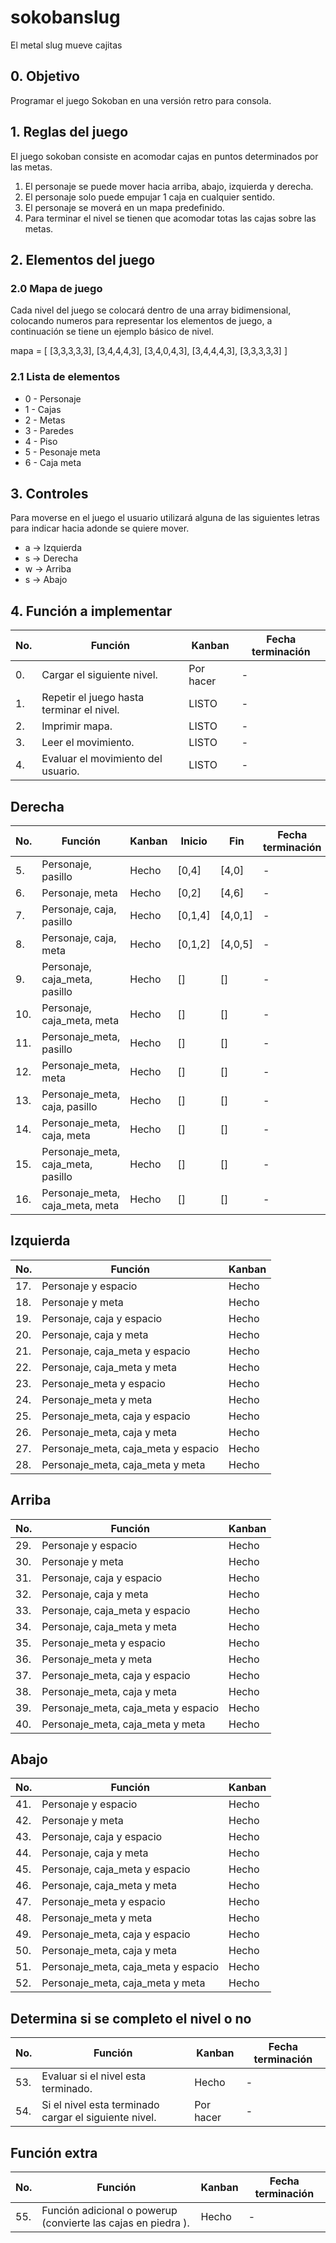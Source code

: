 # sokobanslug
El metal slug mueve cajitas

## 0. Objetivo

Programar el juego Sokoban en una versión retro para consola.

## 1. Reglas del juego

El juego sokoban consiste en acomodar cajas en puntos determinados por las metas.

1. El personaje se puede mover hacia arriba, abajo, izquierda y derecha.
2. El personaje solo puede empujar 1 caja en cualquier sentido.
3. El personaje se moverá en un mapa predefinido.
4. Para terminar el nivel se tienen que acomodar totas las cajas sobre las metas.

## 2. Elementos del juego

### 2.0 Mapa de juego

Cada nivel del juego se colocará dentro de una array bidimensional, colocando numeros para representar los elementos de juego, a continuación se tiene un ejemplo básico de nivel.

mapa = [
            [3,3,3,3,3],
            [3,4,4,4,3],
            [3,4,0,4,3],
            [3,4,4,4,3],
            [3,3,3,3,3]
        ]

### 2.1 Lista de elementos

- 0 - Personaje
- 1 - Cajas
- 2 - Metas
- 3 - Paredes
- 4 - Piso
- 5 - Pesonaje meta
- 6 - Caja meta

## 3. Controles

Para moverse en el juego el usuario utilizará alguna de las siguientes letras para indicar hacia adonde se quiere mover.

- a -> Izquierda
- s -> Derecha
- w -> Arriba
- s -> Abajo

## 4. Función a implementar

| No. |Función | Kanban | Fecha terminación |
| --- | --- | --- | --- |
| 0. | Cargar el siguiente nivel. | Por hacer | - | | - |
| 1. | Repetir el juego hasta terminar el nivel. | LISTO | - | | - |
| 2. | Imprimir mapa.| LISTO | - |
| 3. | Leer el movimiento. | LISTO | - |
| 4. | Evaluar el movimiento del usuario. | LISTO | - |

## Derecha

| No. | Función | Kanban | Inicio | Fin | Fecha terminación |
| --- | --- | --- | --- | --- | --- |
| 5. | Personaje, pasillo  | Hecho | [0,4] | [4,0] | - |
| 6. | Personaje, meta  |  Hecho | [0,2] | [4,6] |- |
| 7. | Personaje, caja, pasillo | Hecho | [0,1,4] | [4,0,1] | - |
| 8. | Personaje, caja,  meta |Hecho | [0,1,2] | [4,0,5] | - |
| 9. | Personaje, caja_meta, pasillo | Hecho | [] | [] | - |
| 10. |Personaje, caja_meta, meta | Hecho | [] | [] | - |
| 11. | Personaje_meta, pasillo | Hecho | [] | [] | - |
| 12. | Personaje_meta, meta | Hecho | [] | [] | - |
| 13. | Personaje_meta, caja, pasillo | Hecho | [] | [] | - |
| 14. | Personaje_meta, caja, meta | Hecho | [] | [] | - |
| 15. | Personaje_meta, caja_meta, pasillo | Hecho | [] | [] | - |
| 16. | Personaje_meta, caja_meta, meta | Hecho | [] | [] | - |

## Izquierda

| No. | Función | Kanban | 
| --- | --- | --- | 
| 17. | Personaje y espacio | Hecho | 
| 18. | Personaje y meta | Hecho | 
| 19. | Personaje, caja y espacio | Hecho | 
| 20. | Personaje, caja y meta | Hecho | 
| 21. | Personaje, caja_meta y espacio | Hecho | 
| 22. | Personaje, caja_meta y meta | Hecho | 
| 23. | Personaje_meta y espacio | Hecho | 
| 24. | Personaje_meta y meta | Hecho | 
| 25. | Personaje_meta, caja y espacio | Hecho | 
| 26. | Personaje_meta, caja y meta | Hecho | 
| 27. | Personaje_meta, caja_meta y espacio | Hecho | 
| 28. | Personaje_meta, caja_meta y meta | Hecho | 

## Arriba

| No. | Función | Kanban | 
| --- | --- | --- | 
| 29. | Personaje y espacio | Hecho | 
| 30. | Personaje y meta | Hecho | 
| 31. | Personaje, caja y espacio | Hecho | 
| 32. | Personaje, caja y meta | Hecho | 
| 33. | Personaje, caja_meta y espacio | Hecho | 
| 34. | Personaje, caja_meta y meta | Hecho | 
| 35. | Personaje_meta y espacio | Hecho | 
| 36. | Personaje_meta y meta | Hecho | 
| 37. | Personaje_meta, caja y espacio | Hecho | 
| 38. | Personaje_meta, caja y meta | Hecho | 
| 39. | Personaje_meta, caja_meta y espacio | Hecho | 
| 40. | Personaje_meta, caja_meta y meta | Hecho | 

## Abajo

| No. | Función | Kanban | 
| --- | --- | --- | 
| 41. | Personaje y espacio | Hecho | 
| 42. | Personaje y meta | Hecho | 
| 43. | Personaje, caja y espacio | Hecho | 
| 44. | Personaje, caja y meta | Hecho | 
| 45. | Personaje, caja_meta y espacio | Hecho | 
| 46. | Personaje, caja_meta y meta | Hecho | 
| 47. | Personaje_meta y espacio | Hecho | 
| 48. | Personaje_meta y meta | Hecho | 
| 49. | Personaje_meta, caja y espacio | Hecho | 
| 50. | Personaje_meta, caja y meta | Hecho | 
| 51. | Personaje_meta, caja_meta y espacio | Hecho | 
| 52. | Personaje_meta, caja_meta y meta | Hecho | 

## Determina si se completo el nivel o no

| No. | Función | Kanban | Fecha terminación |
| --- | --- | --- | --- |
| 53. | Evaluar si el nivel esta terminado.  |  Hecho | - |
| 54. | Si el nivel esta terminado cargar el siguiente nivel.  | Por hacer | - |

## Función extra

| No. | Función | Kanban | Fecha terminación |
| --- | --- | --- | --- |
| 55. | Función adicional o powerup (convierte las cajas en piedra ). | Hecho | - |
